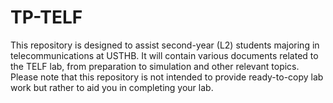 # TP-TELF
This repository is designed to assist second-year (L2) students majoring in telecommunications at USTHB. It will contain various documents related to the TELF lab, from preparation to simulation and other relevant topics. Please note that this repository is not intended to provide ready-to-copy lab work but rather to aid you in completing your lab.
